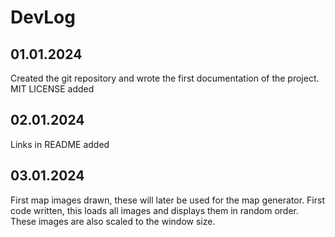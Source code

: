 # DevLog

## 01.01.2024

Created the git repository and wrote the first documentation of the project.
MIT LICENSE added


## 02.01.2024

Links in README added

## 03.01.2024

First map images drawn, these will later be used for the map generator.
First code written, this loads all images and displays them in random order. These images are also scaled to the window size.
























